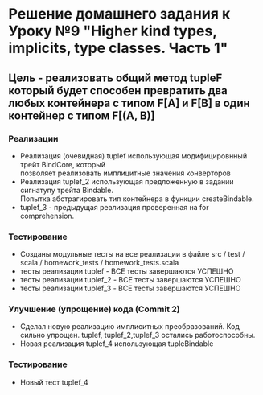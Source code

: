 # Решение домашнего задания к Уроку №9 "Higher kind types, implicits, type classes. Часть 1"
## Цель -  реализовать общий метод tupleF который будет способен превратить два любых контейнера с типом F[A] и F[B] в один контейнер с типом F[(A, B)]
### Реализации
* Реализация (очевидная) tuplef использующая модифицировнный трейт  BindCore, который  
позволяет реализовать имплицитные значения конверторов
* Реализация tuplef_2 использующая предложенную в задании сигнатупу трейта Bindable.  
Попытка абстрагировать тип контейнера в функции createBindable.
* tuplef_3 - предыдущая реализация проверенная на for comprehension.
### Тестирование
* Созданы модульные тесты на все реализации в файле 
src / test / scala / homework_tests / homework_tests.scala
* тесты реализации tuplef - ВСЕ тесты завершаются УСПЕШНО
* тесты реализации tuplef_2 - ВСЕ тесты завершаются УСПЕШНО
* тесты реализации tuplef_3 - ВСЕ тесты завершаются УСПЕШНО

### Улучшение (упрощение) кода (Commit 2)
* Сделал новую реализацию имплиситных преобразований. Код сильно упрощен. 
tuplef, tuplef_2,tuplef_3 остались работоспособны.
* Новая реализация tuplef_4 использующая tupleBindable
### Тестирование
* Новый тест tuplef_4